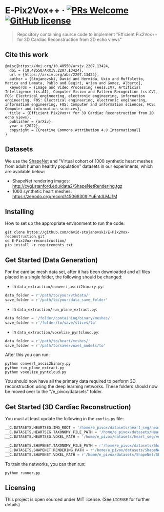 # E-Pix2Vox++ &middot; [![PRs Welcome](https://img.shields.io/badge/PRs-welcome-brightgreen.svg?style=flat-square)](http://makeapullrequest.com) [![GitHub license](https://img.shields.io/badge/license-MIT-blue.svg?style=flat-square)](https://github.com/your/your-project/blob/master/LICENSE)
> Repository containing source code to implement "Efficient Pix2Vox++ for 3D Cardiac Reconstruction from 2D echo views"


## Cite this work

```
@misc{https://doi.org/10.48550/arxiv.2207.13424,
  doi = {10.48550/ARXIV.2207.13424},
  url = {https://arxiv.org/abs/2207.13424},
  author = {Stojanovski, David and Hermida, Uxio and Muffoletto, Marica and Lamata, Pablo and Beqiri, Arian and Gomez, Alberto},
  keywords = {Image and Video Processing (eess.IV), Artificial Intelligence (cs.AI), Computer Vision and Pattern Recognition (cs.CV), FOS: Electrical engineering, electronic engineering, information engineering, FOS: Electrical engineering, electronic engineering, information engineering, FOS: Computer and information sciences, FOS: Computer and information sciences},
  title = {Efficient Pix2Vox++ for 3D Cardiac Reconstruction from 2D echo views},
  publisher = {arXiv},
  year = {2022},
  copyright = {Creative Commons Attribution 4.0 International}
}
```

## Datasets

We use the [ShapeNet](https://www.shapenet.org/) and "Virtual cohort of 1000 synthetic heart meshes from adult human healthy population" datasets in our experiments, which are available below:

- ShapeNet rendering images: http://cvgl.stanford.edu/data2/ShapeNetRendering.tgz
- 1000 synthetic heart meshes: https://zenodo.org/record/4506930#.YuEntdLMJ1M



## Installing 
How to set up the appropriate environment to run the code:

```shell
git clone https://github.com/david-stojanovski/E-Pix2Vox-reconstruction.git
cd E-Pix2Vox-reconstruction/
pip install -r requirements.txt
```


## Get Started (Data Generation)
For the cardiac mesh data set, after it has been downloaded and all files placed in a single folder, the following 
should be changed:

- In `data_extraction/convert_ascii2binary.py`:
```python
data_folder = r'/path/to/your/vtkdata/'
save_folder = r'/path/to/your/data_save_folder'
```

- In `data_extraction/run_plane_extract.py`:
```python
data_folder = '/folder/containing/binary/meshes/'
save_folder = r'/folder/to/save/slices/to'
```

- In `data_extraction/voxelize_pyntcloud.py`:
```python
data_folder = r'/path/to/heart/meshes/'
save_folder = r'/path/to/save/voxel_models/to'
```

After this you can run:
```shell
python convert_ascii2binary.py
python run_plane_extract.py
python voxelize_pyntcloud.py
```

You should now have all the primary data required to perform 3D reconstruction using the deep learning networks. 
These folders should now be moved over to the "/e_pivox/datasets" folder.

## Get Started (3D Cardiac Reconstruction)
You must at least update the following in the `config.py` file:

```python
__C.DATASETS.HEARTSEG.IMG_ROOT = '/home/e_pivox/datasets/heart_seg/heart_render'
__C.DATASETS.HEARTSEG.TAXONOMY_FILE_PATH = '/home/e_pivox/datasets/HeartSeg.json'
__C.DATASETS.HEARTSEG.VOXEL_PATH = '/home/e_pivox/datasets/heart_seg/voxel_volumes/%s/%s/model.npy'

__C.DATASETS.SHAPENET.TAXONOMY_FILE_PATH = r'/home/e_pivox/datasets/ShapeNet.json'
__C.DATASETS.SHAPENET.RENDERING_PATH = r'/home/e_pivox/datasets/ShapeNet/ShapeNetRendering/%s/%s/rendering/%02d.png'
__C.DATASETS.SHAPENET.VOXEL_PATH = r'/home/e_pivox/datasets/ShapeNet/ShapeNetVox32/%s/%s/model.binvox'
```

To train the networks, you can then run:

```shell
python runner.py
```

## Licensing
This project is open sourced under MIT license. (See `LICENSE` for further details)
